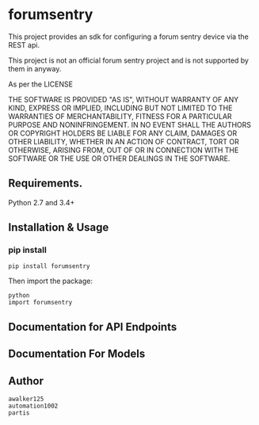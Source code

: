 # forumsentry


This project provides an sdk for configuring a forum sentry device via the REST api.

This project is not an official forum sentry project and is not supported by them in anyway.

As per the LICENSE

THE SOFTWARE IS PROVIDED "AS IS", WITHOUT WARRANTY OF ANY KIND, EXPRESS OR
IMPLIED, INCLUDING BUT NOT LIMITED TO THE WARRANTIES OF MERCHANTABILITY,
FITNESS FOR A PARTICULAR PURPOSE AND NONINFRINGEMENT. IN NO EVENT SHALL THE
AUTHORS OR COPYRIGHT HOLDERS BE LIABLE FOR ANY CLAIM, DAMAGES OR OTHER
LIABILITY, WHETHER IN AN ACTION OF CONTRACT, TORT OR OTHERWISE, ARISING FROM,
OUT OF OR IN CONNECTION WITH THE SOFTWARE OR THE USE OR OTHER DEALINGS IN THE
SOFTWARE.


## Requirements.

Python 2.7 and 3.4+

## Installation & Usage
### pip install


	pip install forumsentry


Then import the package:
	
	python
	import forumsentry


## Documentation for API Endpoints


## Documentation For Models




## Author

	awalker125
	automation1002
	partis
